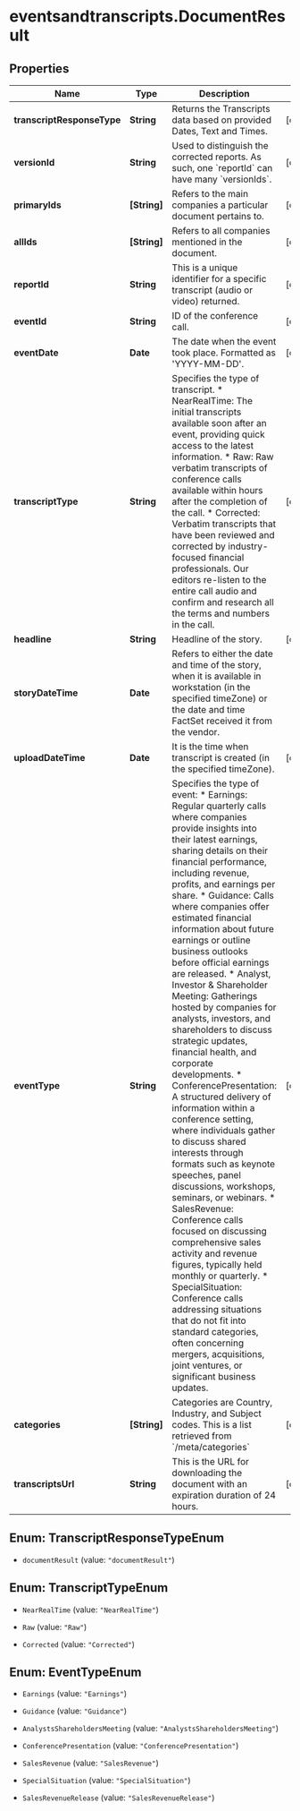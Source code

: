 # eventsandtranscripts.DocumentResult

## Properties

Name | Type | Description | Notes
------------ | ------------- | ------------- | -------------
**transcriptResponseType** | **String** | Returns the Transcripts data based on provided Dates, Text and Times. | [optional] 
**versionId** | **String** | Used to distinguish the corrected reports. As such, one &#x60;reportId&#x60; can have many &#x60;versionIds&#x60;. | [optional] 
**primaryIds** | **[String]** | Refers to the main companies a particular document pertains to. | [optional] 
**allIds** | **[String]** | Refers to all companies mentioned in the document.  | [optional] 
**reportId** | **String** | This is a unique identifier for a specific transcript (audio or video) returned. | [optional] 
**eventId** | **String** | ID of the conference call. | [optional] 
**eventDate** | **Date** | The date when the event took place. Formatted as &#39;YYYY-MM-DD&#39;. | [optional] 
**transcriptType** | **String** | Specifies the type of transcript.  * NearRealTime: The initial transcripts available soon after an event, providing quick access to the latest information.  * Raw: Raw verbatim transcripts of conference calls available within hours after the completion of the call.  * Corrected: Verbatim transcripts that have been reviewed and corrected by industry-focused financial professionals. Our editors re-listen to the entire call audio and confirm and research all the terms and numbers in the call. | [optional] 
**headline** | **String** | Headline of the story. | [optional] 
**storyDateTime** | **Date** | Refers to either the date and time of the story, when it is available in workstation (in the specified timeZone) or the date and time FactSet received it from the vendor. | 
**uploadDateTime** | **Date** | It is the time when transcript is created (in the specified timeZone). | [optional] 
**eventType** | **String** | Specifies the type of event:  * Earnings: Regular quarterly calls where companies provide insights into their latest earnings, sharing details on their financial performance, including revenue, profits, and earnings per share.  * Guidance: Calls where companies offer estimated financial information about future earnings or outline business outlooks before official earnings are released.  * Analyst, Investor &amp; Shareholder Meeting: Gatherings hosted by companies for analysts, investors, and shareholders to discuss strategic updates, financial health, and corporate developments.  * ConferencePresentation: A structured delivery of information within a conference setting, where individuals gather to discuss shared interests through formats such as keynote speeches, panel discussions, workshops, seminars, or webinars.  * SalesRevenue: Conference calls focused on discussing comprehensive sales activity and revenue figures, typically held monthly or quarterly.  * SpecialSituation: Conference calls addressing situations that do not fit into standard categories, often concerning mergers, acquisitions, joint ventures, or significant business updates. | [optional] 
**categories** | **[String]** | Categories are Country, Industry, and Subject codes. This is a list retrieved from &#x60;/meta/categories&#x60; | [optional] 
**transcriptsUrl** | **String** | This is the URL for downloading the document with an expiration duration of 24 hours.         | [optional] 



## Enum: TranscriptResponseTypeEnum


* `documentResult` (value: `"documentResult"`)





## Enum: TranscriptTypeEnum


* `NearRealTime` (value: `"NearRealTime"`)

* `Raw` (value: `"Raw"`)

* `Corrected` (value: `"Corrected"`)





## Enum: EventTypeEnum


* `Earnings` (value: `"Earnings"`)

* `Guidance` (value: `"Guidance"`)

* `AnalystsShareholdersMeeting` (value: `"AnalystsShareholdersMeeting"`)

* `ConferencePresentation` (value: `"ConferencePresentation"`)

* `SalesRevenue` (value: `"SalesRevenue"`)

* `SpecialSituation` (value: `"SpecialSituation"`)

* `SalesRevenueRelease` (value: `"SalesRevenueRelease"`)




